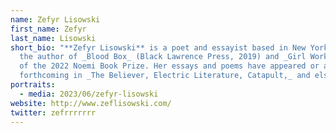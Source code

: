 ```yaml
---
name: Zefyr Lisowski
first_name: Zefyr
last_name: Lisowski
short_bio: "**Zefyr Lisowski** is a poet and essayist based in New York. She’s
  the author of _Blood Box_ (Black Lawrence Press, 2019) and _Girl Work,_ winner
  of the 2022 Noemi Book Prize. Her essays and poems have appeared or are
  forthcoming in _The Believer, Electric Literature, Catapult,_ and elsewhere. "
portraits:
  - media: 2023/06/zefyr-lisowski
website: http://www.zeflisowski.com/
twitter: zefrrrrrrr
---
```


